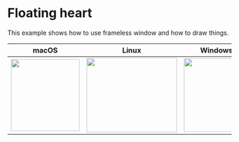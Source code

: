 # Floating heart

This example shows how to use frameless window and how to draw things.

|  macOS            |    Linux          |  Windows          |
| ----------------- | ----------------- | ----------------- |
| <img src="https://cdn.rawgit.com/yue/yue-app-samples/196cfee8/floating_heart/screenshots/mac_heart.png" width="154" height="162" />    | <img src="https://cdn.rawgit.com/yue/yue-app-samples/196cfee8/floating_heart/screenshots/linux_heart.png" width="203" height="168" />  | <img src="https://cdn.rawgit.com/yue/yue-app-samples/196cfee8/floating_heart/screenshots/win_heart.png" width="146" height="166" /> |
